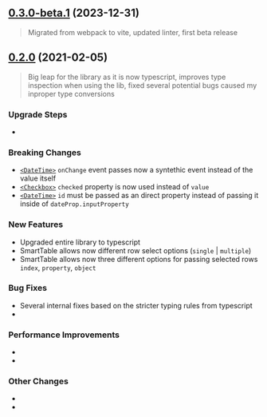 ## [0.3.0-beta.1](https://github.com/sd1337/adminlte-2-react/compare/v0.2.0...v0.3.0-beta.1) (2023-12-31)

> Migrated from webpack to vite, updated linter, first beta release

## [0.2.0](https://github.com/sd1337/adminlte-2-react/compare/v0.1.31...v0.2.0) (2021-02-05)

> Big leap for the library as it is now typescript, improves type inspection when using the lib, fixed several potential bugs caused my inproper type conversions

### Upgrade Steps
*  

### Breaking Changes
* [`<DateTime>`](/src/components/content/Inputs/DateTime.tsx) `onChange` event passes now a syntethic event instead of the value itself
* [`<Checkbox>`](/src/components/content/Inputs/Checkbox.tsx) `checked` property is now used instead of `value`
* [`<DateTime>`](/src/components/content/Inputs/DateTime.tsx) `id` must be passed as an direct property instead of passing it inside of `dateProp.inputProperty`

### New Features
* Upgraded entire library to typescript
* SmartTable allows now different row select options (`single` | `multiple`)
* SmartTable allows now three different options for passing selected rows `index`, `property`, `object`

### Bug Fixes
* Several internal fixes based on the stricter typing rules from typescript
* 

### Performance Improvements
* 
* 

### Other Changes
* 
* 
